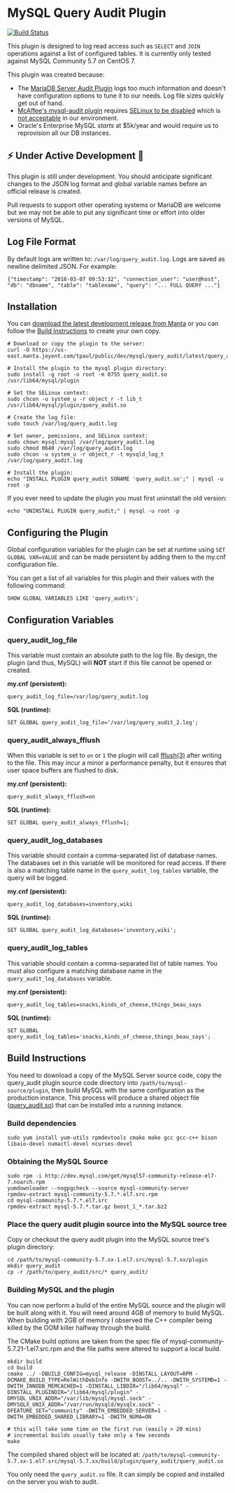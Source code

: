 # MySQL Query Audit Plugin

[![Build Status](https://travis-ci.org/ValidUSA/mysql-query-audit.svg?branch=master)](https://travis-ci.org/ValidUSA/mysql-query-audit)

This plugin is designed to log read access such as ``SELECT`` and ``JOIN`` operations against a list of configured tables. It is currently only tested against MySQL Community 5.7 on CentOS 7.

This plugin was created because:
* The [MariaDB Server Audit Plugin](https://github.com/MariaDB/server/tree/10.3/plugin/server_audit) logs too much information and doesn't have configuration options to tune it to our needs. Log file sizes quickly get out of hand.
* [McAffee's mysql-audit plugin](https://github.com/mcafee/mysql-audit) requires [SELinux to be disabled](https://github.com/mcafee/mysql-audit/wiki/Troubleshooting#plugin-fails-to-load-with-hot-patching-problems) which is [not acceptable](https://stopdisablingselinux.com/) in our environment.
* Oracle's Enterprise MySQL _starts_ at $5k/year and would require us to reprovision all our DB instances.

## :zap: Under Active Development :volcano:
This plugin is still under development. You should anticipate significant changes to the JSON log format and global variable names before an official release is created.

Pull requests to support other operating systems or MariaDB are welcome but we may not be able to put any significant time or effort into older versions of MySQL.

## Log File Format
By default logs are written to: ``/var/log/query_audit.log``. Logs are saved as newline delimited JSON. For example:

```
{"timestamp": "2018-03-07 09:53:32", "connection_user": "user@host", "db": "dbname", "table": "tablename", "query": "... FULL QUERY ..."}
```

## Installation

You can [download the latest development release from Manta](https://us-east.manta.joyent.com/tpaul/public/dev/mysql/query_audit/latest/query_audit.so) or you can follow the [Build Instructions](#build-instructions) to create your own copy.

```
# Download or copy the plugin to the server:
curl -O https://us-east.manta.joyent.com/tpaul/public/dev/mysql/query_audit/latest/query_audit.so

# Install the plugin to the mysql plugin directory:
sudo install -g root -o root -m 0755 query_audit.so /usr/lib64/mysql/plugin

# Set the SELinux context:
sudo chcon -u system_u -r object_r -t lib_t /usr/lib64/mysql/plugin/query_audit.so

# Create the log file:
sudo touch /var/log/query_audit.log

# Set owner, pemissions, and SELinux context:
sudo chown mysql:mysql /var/log/query_audit.log
sudo chmod 0640 /var/log/query_audit.log
sudo chcon -u system_u -r object_r -t mysqld_log_t /var/log/query_audit.log

# Install the plugin:
echo "INSTALL PLUGIN query_audit SONAME 'query_audit.so';" | mysql -u root -p
```

If you ever need to update the plugin you must first uninstall the old version:

```
echo "UNINSTALL PLUGIN query_audit;" | mysql -u root -p
```

## Configuring the Plugin

Global configuration variables for the plugin can be set at runtime using ``SET GLOBAL VAR=VALUE`` and can be made persistent by adding them to the my.cnf configuration file.

You can get a list of all variables for this plugin and their values with the following command:

```
SHOW GLOBAL VARIABLES LIKE 'query_audit%';
```

## Configuration Variables

### query\_audit\_log\_file

This variable must contain an absolute path to the log file. By design, the plugin (and thus, MySQL) will **NOT** start if this file cannot be opened or created.

**my.cnf (persistent):**

```
query_audit_log_file=/var/log/query_audit.log
```

**SQL (runtime):**

```
SET GLOBAL query_audit_log_file='/var/log/query_audit_2.log';
```

### query\_audit\_always\_fflush

When this variable is set to ``on`` or ``1`` the plugin will call [fflush(3)](http://man7.org/linux/man-pages/man3/fflush.3.html) after writing to the file. This may incur a minor a performance penalty, but it ensures that user space buffers are flushed to disk.

**my.cnf (persistent):**

```
query_audit_always_fflush=on
```

**SQL (runtime):**

```
SET GLOBAL query_audit_always_fflush=1;
```

### query\_audit\_log\_databases

This variable should contain a comma-separated list of database names. The databases set in this variable will be monitored for read access. If there is also a matching table name in the ``query_audit_log_tables`` variable, the query will be logged.

**my.cnf (persistent):**

```
query_audit_log_databases=inventory,wiki
```

**SQL (runtime):**

```
SET GLOBAL query_audit_log_databases='inventory,wiki';
```

### query\_audit\_log\_tables

This variable should contain a comma-separated list of table names.  You must also configure a matching database name in the ``query_audit_log_databases`` variable.

**my.cnf (persistent):**

```
query_audit_log_tables=snacks,kinds_of_cheese,things_beau_says
```

**SQL (runtime):**

```
SET GLOBAL query_audit_log_tables='snacks,kinds_of_cheese,things_beau_says';
```

## Build Instructions

You need to download a copy of the MySQL Server source code, copy the query\_audit plugin source code directory into ``/path/to/mysql-source/plugin``, then build MySQL with the same configuration as the production instance. This process will produce a shared object file ([query_audit.so]((https://us-east.manta.joyent.com/tpaul/public/dev/mysql/query_audit/latest/query_audit.so))) that can be installed into a running instance.

### Build dependencies


```
sudo yum install yum-utils rpmdevtools cmake make gcc gcc-c++ bison libaio-devel numactl-devel ncurses-devel
```

### Obtaining the MySQL Source

```
sudo rpm -i http://dev.mysql.com/get/mysql57-community-release-el7-7.noarch.rpm
yumdownloader --nogpgcheck --source mysql-community-server
rpmdev-extract mysql-community-5.7.*.el7.src.rpm
cd mysql-community-5.7.*.el7.src
rpmdev-extract mysql-5.7.*.tar.gz boost_1_*.tar.bz2

```


### Place the query audit plugin source into the MySQL source tree

Copy or checkout the query audit plugin into the MySQL source tree's plugin directory:

```
cd /path/to/mysql-community-5.7.xx-1.el7.src/mysql-5.7.xx/plugin
mkdir query_audit
cp -r /path/to/query_audit/src/* query_audit/
```

### Building MySQL and the plugin

You can now perform a build of the entire MySQL source and the plugin will be built along with it. You will need around 4GB of memory to build MySQL. When building with 2GB of memory I observed the C++ compiler being killed by the OOM killer halfway through the build.

The CMake build options are taken from the spec file of mysql-community-5.7.21-1.el7.src.rpm and the file paths were altered to support a local build.

```
mkdir build
cd build
cmake ../ -DBUILD_CONFIG=mysql_release -DINSTALL_LAYOUT=RPM -DCMAKE_BUILD_TYPE=RelWithDebInfo -DWITH_BOOST=../.. -DWITH_SYSTEMD=1 -DWITH_INNODB_MEMCACHED=1 -DINSTALL_LIBDIR="/lib64/mysql" -DINSTALL_PLUGINDIR="/lib64/mysql/plugin" -DMYSQL_UNIX_ADDR="/var/lib/mysql/mysql.sock" -DMYSQLX_UNIX_ADDR="/var/run/mysqld/mysqlx.sock" -DFEATURE_SET="community" -DWITH_EMBEDDED_SERVER=1 -DWITH_EMBEDDED_SHARED_LIBRARY=1 -DWITH_NUMA=ON

# this will take some time on the first run (easily > 20 mins)
# incremental builds usually take only a few seconds
make

```

The compiled shared object will be located at: ``/path/to/mysql-community-5.7.xx-1.el7.src/mysql-5.7.xx/build/plugin/query_audit/query_audit.so``

You only need the ``query_audit.so`` file. It can simply be copied and installed on the server you wish to audit.